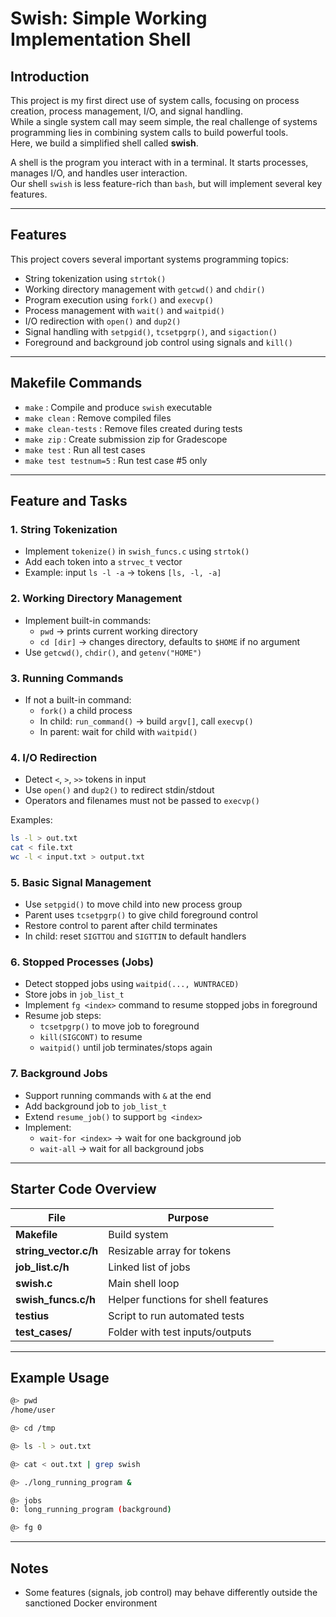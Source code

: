 # Swish: Simple Working Implementation Shell

## Introduction
This project is my first direct use of system calls, focusing on process creation, process management, I/O, and signal handling.  
While a single system call may seem simple, the real challenge of systems programming lies in combining system calls to build powerful tools.  
Here, we build a simplified shell called **swish**.

A shell is the program you interact with in a terminal. It starts processes, manages I/O, and handles user interaction.  
Our shell `swish` is less feature-rich than `bash`, but will implement several key features.

---

## Features
This project covers several important systems programming topics:

- String tokenization using `strtok()`  
- Working directory management with `getcwd()` and `chdir()`  
- Program execution using `fork()` and `execvp()`  
- Process management with `wait()` and `waitpid()`  
- I/O redirection with `open()` and `dup2()`  
- Signal handling with `setpgid()`, `tcsetpgrp()`, and `sigaction()`  
- Foreground and background job control using signals and `kill()`  

---

## Makefile Commands
- `make` : Compile and produce `swish` executable  
- `make clean` : Remove compiled files  
- `make clean-tests` : Remove files created during tests  
- `make zip` : Create submission zip for Gradescope  
- `make test` : Run all test cases  
- `make test testnum=5` : Run test case #5 only  

---

## Feature and Tasks

### 1. String Tokenization
- Implement `tokenize()` in `swish_funcs.c` using `strtok()`  
- Add each token into a `strvec_t` vector  
- Example: input `ls -l -a` → tokens `[ls, -l, -a]`  

### 2. Working Directory Management
- Implement built-in commands:
  - `pwd` → prints current working directory  
  - `cd [dir]` → changes directory, defaults to `$HOME` if no argument  
- Use `getcwd()`, `chdir()`, and `getenv("HOME")`  

### 3. Running Commands
- If not a built-in command:
  - `fork()` a child process  
  - In child: `run_command()` → build `argv[]`, call `execvp()`  
  - In parent: wait for child with `waitpid()`  

### 4. I/O Redirection
- Detect `<`, `>`, `>>` tokens in input  
- Use `open()` and `dup2()` to redirect stdin/stdout  
- Operators and filenames must not be passed to `execvp()`  

Examples:  
```bash
ls -l > out.txt
cat < file.txt
wc -l < input.txt > output.txt
```

### 5. Basic Signal Management
- Use `setpgid()` to move child into new process group  
- Parent uses `tcsetpgrp()` to give child foreground control  
- Restore control to parent after child terminates  
- In child: reset `SIGTTOU` and `SIGTTIN` to default handlers  

### 6. Stopped Processes (Jobs)
- Detect stopped jobs using `waitpid(..., WUNTRACED)`  
- Store jobs in `job_list_t`  
- Implement `fg <index>` command to resume stopped jobs in foreground  
- Resume job steps:
  - `tcsetpgrp()` to move job to foreground  
  - `kill(SIGCONT)` to resume  
  - `waitpid()` until job terminates/stops again  

### 7. Background Jobs
- Support running commands with `&` at the end  
- Add background job to `job_list_t`  
- Extend `resume_job()` to support `bg <index>`  
- Implement:
  - `wait-for <index>` → wait for one background job  
  - `wait-all` → wait for all background jobs  

---

## Starter Code Overview
| File              | Purpose                                   |
|-------------------|-------------------------------------------|
| **Makefile**      | Build system                              |
| **string_vector.c/h** | Resizable array for tokens            |
| **job_list.c/h**  | Linked list of jobs                       |
| **swish.c**       | Main shell loop                           |
| **swish_funcs.c/h** | Helper functions for shell features     |
| **testius**       | Script to run automated tests             |
| **test_cases/**   | Folder with test inputs/outputs           |


---


## Example Usage
```bash
@> pwd
/home/user

@> cd /tmp

@> ls -l > out.txt

@> cat < out.txt | grep swish

@> ./long_running_program &

@> jobs
0: long_running_program (background)

@> fg 0
```

---

## Notes
- Some features (signals, job control) may behave differently outside the sanctioned Docker environment  
